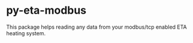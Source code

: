 # py-eta-modbus

This package helps reading any data from your modbus/tcp enabled ETA heating system.